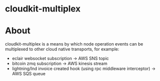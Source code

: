 # cloudkit-multiplex

# About

cloudkit-multiplex is a means by which node operation events can be multiplexed to other cloud native transports, for example:

- eclair websocket subscription -> AWS SNS topic
- bitcoin zmq subscription -> AWS kinesis stream
- lightning/lnd invoice created hook (using rpc middleware interceptor) -> AWS SQS queue
